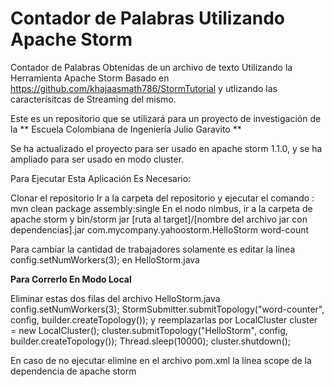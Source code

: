 Contador de Palabras Utilizando Apache Storm
================

Contador de Palabras Obtenidas de un archivo de texto Utilizando la Herramienta Apache Storm Basado en https://github.com/khajaasmath786/StormTutorial y utlizando las caracterísitcas de Streaming del mismo.

Este es un repositorio que se utilizará para un proyecto de investigación de la ** Escuela Colombiana de Ingeniería Julio Garavito **

Se ha actualizado el proyecto para ser usado en apache storm 1.1.0, y se ha ampliado para ser usado en modo cluster.

Para Ejecutar Esta Aplicación Es Necesario:

Clonar el repositorio Ir a la carpeta del repositorio y ejecutar el comando : mvn clean package assembly:single En el nodo nimbus, ir a la carpeta de apache storm y bin/storm jar [ruta al target]/[nombre del archivo jar con dependencias].jar com.mycompany.yahoostorm.HelloStorm word-count

Para cambiar la cantidad de trabajadores solamente es editar la línea config.setNumWorkers(3); en HelloStorm.java

**Para Correrlo En Modo Local**

Eliminar estas dos filas del archivo HelloStorm.java
    config.setNumWorkers(3);
    StormSubmitter.submitTopology("word-counter", config, builder.createTopology());
y reemplazarlas por
    LocalCluster cluster = new LocalCluster();
    cluster.submitTopology("HelloStorm", config, builder.createTopology());
    Thread.sleep(10000);
    cluster.shutdown();
 
En caso de no ejecutar elimine en el archivo pom.xml la línea
   scope
de la dependencia de apache storm
